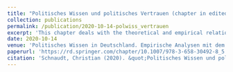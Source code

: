 ```yaml
---
title: "Politisches Wissen und politisches Vertrauen (chapter in edited volume)"
collection: publications
permalink: /publication/2020-10-14-polwiss_vertrauen
excerpt: 'This chapter deals with the theoretical and empirical relationship between political knowledge and political trust. Based on data from the German General Social Survey (ALLBUS) 2018, the chapter analyzes the impact of political knowledge on the structure of citizens' political trust. In addition, it investigates possible direct and moderating effects of political knowledge on citizens' trust in representative and regulative institutions.'
date: 2020-10-14
venue: 'Politisches Wissen in Deutschland. Empirische Analysen mit dem ALLBUS 2018, edited by Markus Tausendpfund and Bettina Westle'
paperurl: 'https://rd.springer.com/chapter/10.1007/978-3-658-30492-8_5'
citation: 'Schnaudt, Christian (2020). &quot;Politisches Wissen und politisches Vertrauen.&quot; In Markus Tausendpfund and Bettina Westle (eds), <i>Politisches Wissen in Deutschland. Empirische Analysen mit dem ALLBUS 2018</i>. Wiesbaden: Springer VS, 127-164.'
---
```

